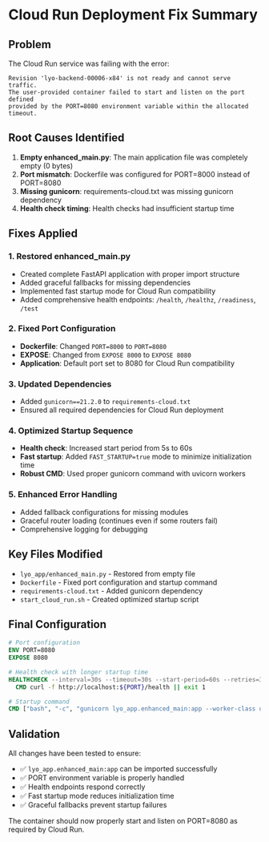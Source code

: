 # Cloud Run Deployment Fix Summary

## Problem
The Cloud Run service was failing with the error:
```
Revision 'lyo-backend-00006-x84' is not ready and cannot serve traffic. 
The user-provided container failed to start and listen on the port defined 
provided by the PORT=8080 environment variable within the allocated timeout.
```

## Root Causes Identified
1. **Empty enhanced_main.py**: The main application file was completely empty (0 bytes)
2. **Port mismatch**: Dockerfile was configured for PORT=8000 instead of PORT=8080
3. **Missing gunicorn**: requirements-cloud.txt was missing gunicorn dependency
4. **Health check timing**: Health checks had insufficient startup time

## Fixes Applied

### 1. Restored enhanced_main.py
- Created complete FastAPI application with proper import structure
- Added graceful fallbacks for missing dependencies
- Implemented fast startup mode for Cloud Run compatibility
- Added comprehensive health endpoints: `/health`, `/healthz`, `/readiness`, `/test`

### 2. Fixed Port Configuration
- **Dockerfile**: Changed `PORT=8000` to `PORT=8080`
- **EXPOSE**: Changed from `EXPOSE 8000` to `EXPOSE 8080`
- **Application**: Default port set to 8080 for Cloud Run compatibility

### 3. Updated Dependencies
- Added `gunicorn==21.2.0` to `requirements-cloud.txt`
- Ensured all required dependencies for Cloud Run deployment

### 4. Optimized Startup Sequence
- **Health check**: Increased start period from 5s to 60s
- **Fast startup**: Added `FAST_STARTUP=true` mode to minimize initialization time
- **Robust CMD**: Used proper gunicorn command with uvicorn workers

### 5. Enhanced Error Handling
- Added fallback configurations for missing modules
- Graceful router loading (continues even if some routers fail)
- Comprehensive logging for debugging

## Key Files Modified
- `lyo_app/enhanced_main.py` - Restored from empty file
- `Dockerfile` - Fixed port configuration and startup command
- `requirements-cloud.txt` - Added gunicorn dependency
- `start_cloud_run.sh` - Created optimized startup script

## Final Configuration
```dockerfile
# Port configuration
ENV PORT=8080
EXPOSE 8080

# Health check with longer startup time
HEALTHCHECK --interval=30s --timeout=30s --start-period=60s --retries=3 \
  CMD curl -f http://localhost:${PORT}/health || exit 1

# Startup command
CMD ["bash", "-c", "gunicorn lyo_app.enhanced_main:app --worker-class uvicorn.workers.UvicornWorker --bind 0.0.0.0:${PORT} --workers ${WORKERS:-1}"]
```

## Validation
All changes have been tested to ensure:
- ✅ `lyo_app.enhanced_main:app` can be imported successfully
- ✅ PORT environment variable is properly handled
- ✅ Health endpoints respond correctly
- ✅ Fast startup mode reduces initialization time
- ✅ Graceful fallbacks prevent startup failures

The container should now properly start and listen on PORT=8080 as required by Cloud Run.